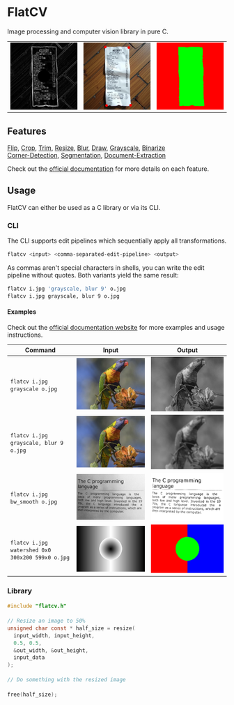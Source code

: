 # FlatCV

Image processing and computer vision library in pure C.

<table>
  <tr>
    <td><img src=imgs/elevation_2_basins_receipt.png width=500></td>
    <td><img src=imgs/receipt_corners.png width=500/></td>
    <td><img src=imgs/elevation_2_basins_receipt_watershed.png width=500></td>
  </tr>
</table>


## Features

[Flip](https://flatcv.ad-si.com/flip.html),
[Crop](https://flatcv.ad-si.com/crop.html),
[Trim](https://flatcv.ad-si.com/trim.html),
[Resize](https://flatcv.ad-si.com/resize.html),
[Blur](https://flatcv.ad-si.com/blur.html),
[Draw](https://flatcv.ad-si.com/draw.html),
[Grayscale](https://flatcv.ad-si.com/grayscale.html),
[Binarize](https://flatcv.ad-si.com/binarize.html) \
[Corner-Detection](https://flatcv.ad-si.com/corner-detection.html),
[Segmentation](https://flatcv.ad-si.com/segmentation.html),
[Document-Extraction](https://flatcv.ad-si.com/document-extraction.html)

Check out the [official documentation][docs]
for more details on each feature.


## Usage

FlatCV can either be used as a C library or via its CLI.


### CLI

The CLI supports edit pipelines which sequentially apply all transformations.

```sh
flatcv <input> <comma-separated-edit-pipeline> <output>
```

As commas aren't special characters in shells,
you can write the edit pipeline without quotes.
Both variants yield the same result:

```sh
flatcv i.jpg 'grayscale, blur 9' o.jpg
flatcv i.jpg grayscale, blur 9 o.jpg
```


#### Examples

Check out the [official documentation website][docs]
for more examples and usage instructions.

Command | Input | Output
--------|-------|--------
`flatcv i.jpg grayscale o.jpg` | ![Parrot](./imgs/parrot.jpeg) | ![Parrot Grayscale](./imgs/parrot_grayscale.jpeg)
`flatcv i.jpg grayscale, blur 9 o.jpg` | ![Parrot](./imgs/parrot.jpeg) | ![Parrot Grayscale and Blur](./imgs/parrot_grayscale_blur.jpeg)
`flatcv i.jpg bw_smooth o.jpg` | ![Parrot](./imgs/page.png) | ![Smooth Binarization](./imgs/page_bw_smooth.png)
`flatcv i.jpg watershed 0x0 300x200 599x0 o.jpg` | ![Parrot](./imgs/elevation_3_basins_gradient.png) | ![Watershed Segmentation](./imgs/elevation_3_basins_gradient_watershed.png)


### Library

```c
#include "flatcv.h"

// Resize an image to 50%
unsigned char const * half_size = resize(
  input_width, input_height,
  0.5, 0.5,
  &out_width, &out_height,
  input_data
);

// Do something with the resized image

free(half_size);
```

[docs]: https://flatcv.ad-si.com
